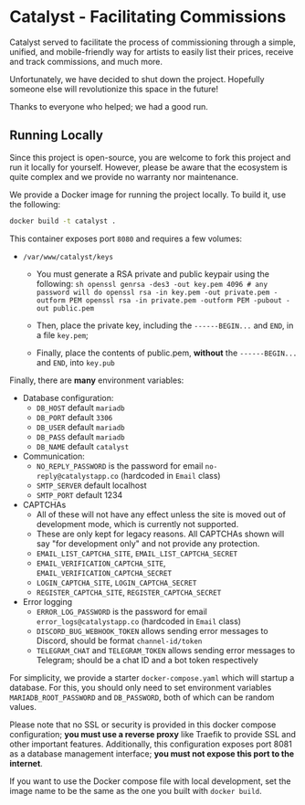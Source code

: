 # Catalyst - Facilitating Commissions

Catalyst served to facilitate the process of commissioning through a simple, unified, and mobile-friendly way for artists to easily list their prices, receive and track commissions, and much more.

Unfortunately, we have decided to shut down the project.  Hopefully someone else will revolutionize this space in the future!

Thanks to everyone who helped; we had a good run.

## Running Locally

Since this project is open-source, you are welcome to fork this project and run it locally for yourself.  However, please be aware that the ecosystem is quite complex and we provide no warranty nor maintenance.

We provide a Docker image for running the project locally.  To build it, use the following:

```sh
docker build -t catalyst .
```

This container exposes port `8080` and requires a few volumes:

- `/var/www/catalyst/keys`
  - You must generate a RSA private and public keypair using the following:
        ```sh
        openssl genrsa -des3 -out key.pem 4096 # any password will do
        openssl rsa -in key.pem -out private.pem -outform PEM
        openssl rsa -in private.pem -outform PEM -pubout -out public.pem
        ```

  - Then, place the private key, including the `------BEGIN...` and `END`, in a file `key.pem`;
  - Finally, place the contents of public.pem, **without** the `------BEGIN...` and `END`, into `key.pub`

Finally, there are **many** environment variables:

- Database configuration:
  - `DB_HOST` default `mariadb`
  - `DB_PORT` default `3306`
  - `DB_USER` default `mariadb`
  - `DB_PASS` default `mariadb`
  - `DB_NAME` default `catalyst`
- Communication:
  - `NO_REPLY_PASSWORD` is the password for email `no-reply@catalystapp.co` (hardcoded in `Email` class)
  - `SMTP_SERVER` default localhost
  - `SMTP_PORT` default 1234
- CAPTCHAs
  - All of these will not have any effect unless the site is moved out of development mode, which is currently not supported.
  - These are only kept for legacy reasons. All CAPTCHAs shown will say "for development only" and not provide any protection.
  - `EMAIL_LIST_CAPTCHA_SITE`, `EMAIL_LIST_CAPTCHA_SECRET`
  - `EMAIL_VERIFICATION_CAPTCHA_SITE`, `EMAIL_VERIFICATION_CAPTCHA_SECRET`
  - `LOGIN_CAPTCHA_SITE`, `LOGIN_CAPTCHA_SECRET`
  - `REGISTER_CAPTCHA_SITE`, `REGISTER_CAPTCHA_SECRET`
- Error logging
  - `ERROR_LOG_PASSWORD` is the password for email `error_logs@catalystapp.co` (hardcoded in `Email` class)
  - `DISCORD_BUG_WEBHOOK_TOKEN` allows sending error messages to Discord, should be format `channel-id/token`
  - `TELEGRAM_CHAT` and `TELEGRAM_TOKEN` allows sending error messages to Telegram; should be a chat ID and a bot token respectively

For simplicity, we provide a starter `docker-compose.yaml` which will startup a database.  For this, you should only need to set environment variables `MARIADB_ROOT_PASSWORD` and `DB_PASSWORD`, both of which can be random values.

Please note that no SSL or security is provided in this docker compose configuration; **you must use a reverse proxy** like Traefik to provide SSL and other important features.  Additionally, this configuration exposes port 8081 as a database management interface; **you must not expose this port to the internet**.

If you want to use the Docker compose file with local development, set the image name to be the same as the one you built with `docker build`.
